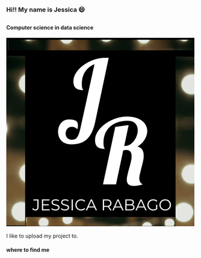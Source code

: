 ### Hi!! My name is Jessica 😄
##

#### Computer science in data science
![](/pictures/J.png)

 
I like to upload my project to.


#### where to find me


